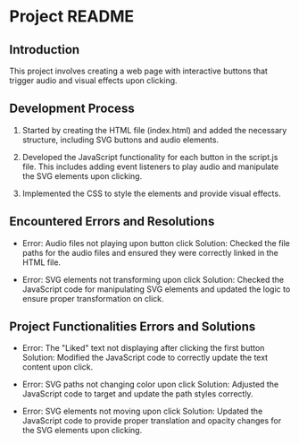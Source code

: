 # Project README

## Introduction
This project involves creating a web page with interactive buttons that trigger audio and visual effects upon clicking.

## Development Process
1. Started by creating the HTML file (index.html) and added the necessary structure, including SVG buttons and audio elements.

2. Developed the JavaScript functionality for each button in the script.js file. This includes adding event listeners to play audio and manipulate the SVG elements upon clicking.

3. Implemented the CSS to style the elements and provide visual effects.

## Encountered Errors and Resolutions
- Error: Audio files not playing upon button click
  Solution: Checked the file paths for the audio files and ensured they were correctly linked in the HTML file.

- Error: SVG elements not transforming upon click
  Solution: Checked the JavaScript code for manipulating SVG elements and updated the logic to ensure proper transformation on click.

## Project Functionalities Errors and Solutions
- Error: The "Liked" text not displaying after clicking the first button
  Solution: Modified the JavaScript code to correctly update the text content upon click.

- Error: SVG paths not changing color upon click
  Solution: Adjusted the JavaScript code to target and update the path styles correctly.

- Error: SVG elements not moving upon click
  Solution: Updated the JavaScript code to provide proper translation and opacity changes for the SVG elements upon clicking.

